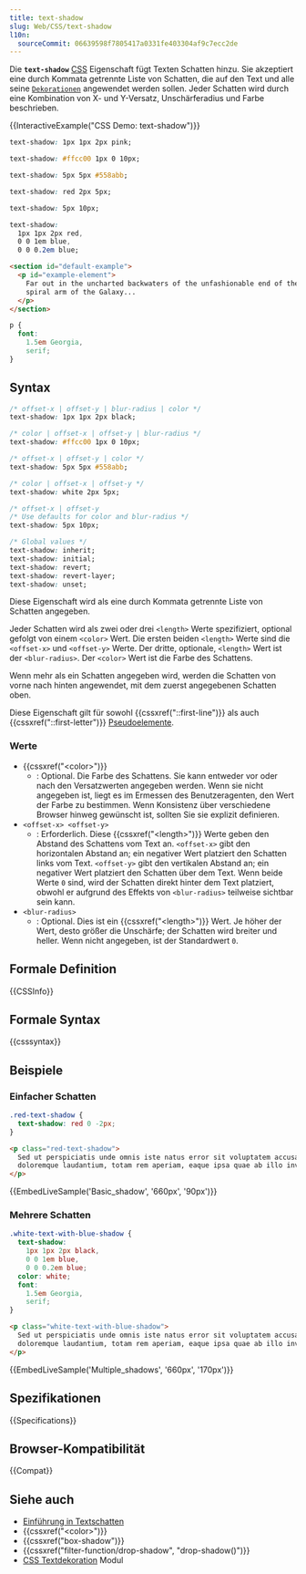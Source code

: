 ```yaml
---
title: text-shadow
slug: Web/CSS/text-shadow
l10n:
  sourceCommit: 06639598f7805417a0331fe403304af9c7ecc2de
---
```


Die **`text-shadow`** [CSS](/de/docs/Web/CSS) Eigenschaft fügt Texten Schatten hinzu. Sie akzeptiert eine durch Kommata getrennte Liste von Schatten, die auf den Text und alle seine [`Dekorationen`](/de/docs/Web/CSS/text-decoration) angewendet werden sollen. Jeder Schatten wird durch eine Kombination von X- und Y-Versatz, Unschärferadius und Farbe beschrieben.

{{InteractiveExample("CSS Demo: text-shadow")}}

```css interactive-example-choice
text-shadow: 1px 1px 2px pink;
```

```css interactive-example-choice
text-shadow: #ffcc00 1px 0 10px;
```

```css interactive-example-choice
text-shadow: 5px 5px #558abb;
```

```css interactive-example-choice
text-shadow: red 2px 5px;
```

```css interactive-example-choice
text-shadow: 5px 10px;
```

```css interactive-example-choice
text-shadow:
  1px 1px 2px red,
  0 0 1em blue,
  0 0 0.2em blue;
```

```html interactive-example
<section id="default-example">
  <p id="example-element">
    Far out in the uncharted backwaters of the unfashionable end of the western
    spiral arm of the Galaxy...
  </p>
</section>
```

```css interactive-example
p {
  font:
    1.5em Georgia,
    serif;
}
```

## Syntax

```css
/* offset-x | offset-y | blur-radius | color */
text-shadow: 1px 1px 2px black;

/* color | offset-x | offset-y | blur-radius */
text-shadow: #ffcc00 1px 0 10px;

/* offset-x | offset-y | color */
text-shadow: 5px 5px #558abb;

/* color | offset-x | offset-y */
text-shadow: white 2px 5px;

/* offset-x | offset-y
/* Use defaults for color and blur-radius */
text-shadow: 5px 10px;

/* Global values */
text-shadow: inherit;
text-shadow: initial;
text-shadow: revert;
text-shadow: revert-layer;
text-shadow: unset;
```

Diese Eigenschaft wird als eine durch Kommata getrennte Liste von Schatten angegeben.

Jeder Schatten wird als zwei oder drei `<length>` Werte spezifiziert, optional gefolgt von einem `<color>` Wert. Die ersten beiden `<length>` Werte sind die `<offset-x>` und `<offset-y>` Werte. Der dritte, optionale, `<length>` Wert ist der `<blur-radius>`. Der `<color>` Wert ist die Farbe des Schattens.

Wenn mehr als ein Schatten angegeben wird, werden die Schatten von vorne nach hinten angewendet, mit dem zuerst angegebenen Schatten oben.

Diese Eigenschaft gilt für sowohl {{cssxref("::first-line")}} als auch {{cssxref("::first-letter")}} [Pseudoelemente](/de/docs/Web/CSS/Pseudo-elements).

### Werte

- {{cssxref("&lt;color&gt;")}}
  - : Optional. Die Farbe des Schattens. Sie kann entweder vor oder nach den Versatzwerten angegeben werden. Wenn sie nicht angegeben ist, liegt es im Ermessen des Benutzeragenten, den Wert der Farbe zu bestimmen. Wenn Konsistenz über verschiedene Browser hinweg gewünscht ist, sollten Sie sie explizit definieren.
- `<offset-x> <offset-y>`
  - : Erforderlich. Diese {{cssxref("&lt;length&gt;")}} Werte geben den Abstand des Schattens vom Text an. `<offset-x>` gibt den horizontalen Abstand an; ein negativer Wert platziert den Schatten links vom Text. `<offset-y>` gibt den vertikalen Abstand an; ein negativer Wert platziert den Schatten über dem Text. Wenn beide Werte `0` sind, wird der Schatten direkt hinter dem Text platziert, obwohl er aufgrund des Effekts von `<blur-radius>` teilweise sichtbar sein kann.
- `<blur-radius>`
  - : Optional. Dies ist ein {{cssxref("&lt;length&gt;")}} Wert. Je höher der Wert, desto größer die Unschärfe; der Schatten wird breiter und heller. Wenn nicht angegeben, ist der Standardwert `0`.

## Formale Definition

{{CSSInfo}}

## Formale Syntax

{{csssyntax}}

## Beispiele

### Einfacher Schatten

```css
.red-text-shadow {
  text-shadow: red 0 -2px;
}
```

```html
<p class="red-text-shadow">
  Sed ut perspiciatis unde omnis iste natus error sit voluptatem accusantium
  doloremque laudantium, totam rem aperiam, eaque ipsa quae ab illo inventore.
</p>
```

{{EmbedLiveSample('Basic_shadow', '660px', '90px')}}

### Mehrere Schatten

```css
.white-text-with-blue-shadow {
  text-shadow:
    1px 1px 2px black,
    0 0 1em blue,
    0 0 0.2em blue;
  color: white;
  font:
    1.5em Georgia,
    serif;
}
```

```html
<p class="white-text-with-blue-shadow">
  Sed ut perspiciatis unde omnis iste natus error sit voluptatem accusantium
  doloremque laudantium, totam rem aperiam, eaque ipsa quae ab illo inventore.
</p>
```

{{EmbedLiveSample('Multiple_shadows', '660px', '170px')}}

## Spezifikationen

{{Specifications}}

## Browser-Kompatibilität

{{Compat}}

## Siehe auch

- [Einführung in Textschatten](/de/docs/Web/CSS/CSS_text_decoration/Text_shadows)
- {{cssxref("&lt;color&gt;")}}
- {{cssxref("box-shadow")}}
- {{cssxref("filter-function/drop-shadow", "drop-shadow()")}}
- [CSS Textdekoration](/de/docs/Web/CSS/CSS_text_decoration) Modul
